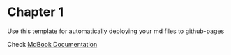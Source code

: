 # Chapter 1

Use this template for automatically deploying your md files to github-pages

Check [MdBook Documentation](https://rust-lang.github.io/mdBook/)